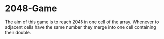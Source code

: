# 2048-Game

The aim of this game is to reach 2048 in one cell of the array.
Whenever to adjacent cells have the same number, they merge into one cell containing their double.
